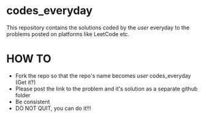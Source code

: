 # codes_everyday
This repository contains the solutions coded by the _user_ everyday to the problems posted on platforms like LeetCode etc.

# HOW TO
- Fork the repo so that the repo's name becomes _user_ codes_everyday (Get it?)
- Please post the link to the problem and it's solution as a separate github folder
- Be consistent
- DO NOT QUIT, you can do it!!!

